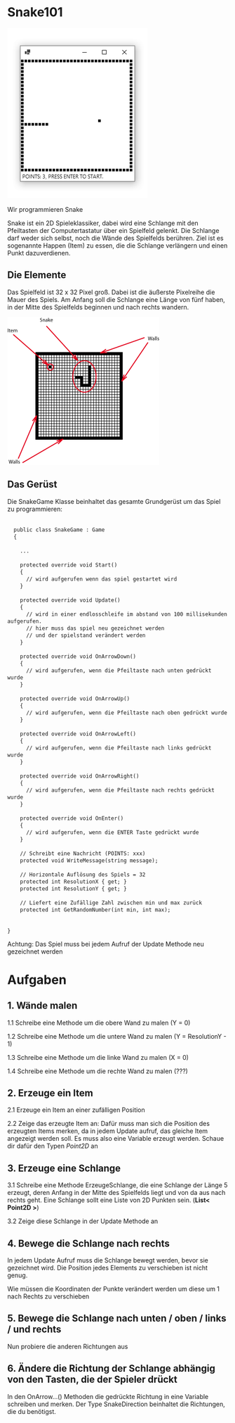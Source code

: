 # Snake101

![](https://github.com/felixalmesberger/Snake101/blob/main/res/demo.gif?raw=true)

Wir programmieren Snake

Snake ist ein 2D Spieleklassiker, dabei wird eine Schlange mit den Pfeiltasten der Computertastatur über ein Spielfeld gelenkt.
Die Schlange darf weder sich selbst, noch die Wände des Spielfelds berühren. Ziel ist es sogenannte Happen (Item) zu essen, die die Schlange verlängern und einen Punkt dazuverdienen.

## Die Elemente

Das Spielfeld ist 32 x 32 Pixel groß. Dabei ist die äußerste Pixelreihe die Mauer des Spiels.
Am Anfang soll die Schlange eine Länge von fünf haben, in der Mitte des Spielfelds beginnen und nach rechts wandern.

![](https://github.com/felixalmesberger/Snake101/blob/main/res/overview.png?raw=true)

## Das Gerüst

Die SnakeGame Klasse beinhaltet das gesamte Grundgerüst um das Spiel zu programmieren:

```

  public class SnakeGame : Game
  {

    ...  

    protected override void Start()
    {
      // wird aufgerufen wenn das spiel gestartet wird
    }

    protected override void Update()
    {
      // wird in einer endlosschleife im abstand von 100 millisekunden aufgerufen.
      // hier muss das spiel neu gezeichnet werden
      // und der spielstand verändert werden
    }

    protected override void OnArrowDown()
    {
      // wird aufgerufen, wenn die Pfeiltaste nach unten gedrückt wurde
    }

    protected override void OnArrowUp()
    {
      // wird aufgerufen, wenn die Pfeiltaste nach oben gedrückt wurde
    }

    protected override void OnArrowLeft()
    {
      // wird aufgerufen, wenn die Pfeiltaste nach links gedrückt wurde
    }

    protected override void OnArrowRight()
    {
      // wird aufgerufen, wenn die Pfeiltaste nach rechts gedrückt wurde
    }

    protected override void OnEnter()
    {
      // wird aufgerufen, wenn die ENTER Taste gedrückt wurde
    }

    // Schreibt eine Nachricht (POINTS: xxx)
    protected void WriteMessage(string message);

    // Horizontale Auflösung des Spiels = 32
    protected int ResolutionX { get; }
    protected int ResolutionY { get; }

    // Liefert eine Zufällige Zahl zwischen min und max zurück
    protected int GetRandomNumber(int min, int max);


}
```

Achtung: Das Spiel muss bei jedem Aufruf der Update Methode neu gezeichnet werden



# Aufgaben

## 1. Wände malen

1.1 Schreibe eine Methode um die obere Wand zu malen (Y = 0)

1.2 Schreibe eine Methode um die untere Wand zu malen (Y = ResolutionY - 1)

1.3 Schreibe eine Methode um die linke Wand zu malen (X = 0)

1.4 Schreibe eine Methode um die rechte Wand zu malen (???)

## 2. Erzeuge ein Item

2.1 Erzeuge ein Item an einer zufälligen Position

2.2 Zeige das erzeugte Item an:
Dafür muss man sich die Position des erzeugten Items merken, da in jedem Update aufruf, das gleiche Item angezeigt werden soll.
Es muss also eine Variable erzeugt werden.
Schaue dir dafür den Typen *Point2D* an

## 3. Erzeuge eine Schlange

3.1 Schreibe eine Methode ErzeugeSchlange, die eine Schlange der Länge 5 erzeugt, deren Anfang in der Mitte des Spielfelds liegt und von da aus nach rechts geht. Eine Schlange sollt eine Liste von 2D Punkten sein. (**List< Point2D >**)

3.2 Zeige diese Schlange in der Update Methode an

## 4. Bewege die Schlange nach rechts

In jedem Update Aufruf muss die Schlange bewegt werden, bevor sie gezeichnet wird.
Die Position jedes Elements zu verschieben ist nicht genug.

Wie müssen die Koordinaten der Punkte verändert werden um diese um 1 nach Rechts zu verschieben

## 5. Bewege die Schlange nach unten / oben / links / und rechts

Nun probiere die anderen Richtungen aus

## 6. Ändere die Richtung der Schlange abhängig von den Tasten, die der Spieler drückt

In den OnArrow...() Methoden die gedrückte Richtung in eine Variable schreiben und merken.
Der Type SnakeDirection beinhaltet die Richtungen, die du benötigst.